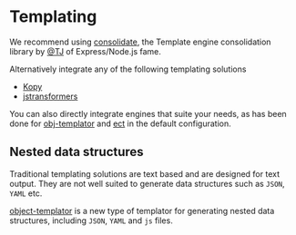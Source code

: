 # Templating

We recommend using [consolidate](https://github.com/tj/consolidate.js), the Template engine consolidation library by [@TJ](https://github.com/tj) of Express/Node.js fame.

Alternatively integrate any of the following templating solutions

- [Kopy](https://github.com/saojs/kopy)
- [jstransformers](https://github.com/jstransformers/jstransformer#api)

You can also directly integrate engines that suite your needs, as has been done for [obj-templator](https://www.npmjs.com/package/object-templator) and [ect](http://ectjs.com/) in the default configuration.

## Nested data structures

Traditional templating solutions are text based and are designed for text output. They are not well suited to generate data structures such as `JSON`, `YAML` etc.

[object-templator](https://www.npmjs.com/package/object-templator) is a new type of templator for generating nested data structures, including `JSON`, `YAML` and `js` files.

